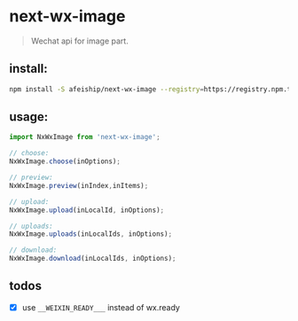 # next-wx-image
> Wechat api for image part.


## install:
```bash
npm install -S afeiship/next-wx-image --registry=https://registry.npm.taobao.org
```

## usage:
```js
import NxWxImage from 'next-wx-image';

// choose:
NxWxImage.choose(inOptions);

// preview:
NxWxImage.preview(inIndex,inItems);

// upload:
NxWxImage.upload(inLocalId, inOptions);

// uploads:
NxWxImage.uploads(inLocalIds, inOptions);

// download:
NxWxImage.download(inLocalIds, inOptions);

```
## todos
- [x] use `__WEIXIN_READY___` instead of wx.ready
